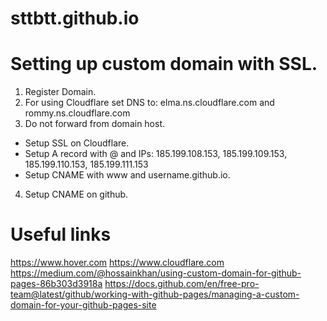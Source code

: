 # sttbtt.github.io

# Setting up custom domain with SSL.
1. Register Domain.
2. For using Cloudflare set DNS to: elma.ns.cloudflare.com and rommy.ns.cloudflare.com
3. Do not forward from domain host.
- Setup SSL on Cloudflare.
- Setup A record with @ and IPs: 185.199.108.153, 185.199.109.153, 185.199.110.153, 185.199.111.153
- Setup CNAME with www and username.github.io.
4. Setup CNAME on github.

# Useful links
https://www.hover.com
https://www.cloudflare.com
https://medium.com/@hossainkhan/using-custom-domain-for-github-pages-86b303d3918a
https://docs.github.com/en/free-pro-team@latest/github/working-with-github-pages/managing-a-custom-domain-for-your-github-pages-site

